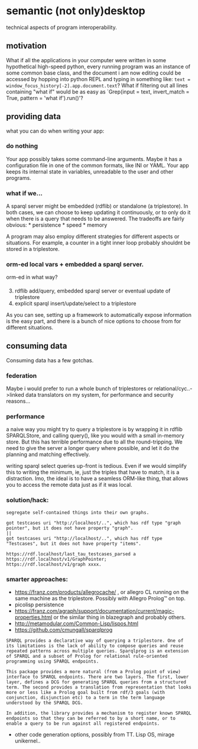 # semantic (not only)desktop

technical aspects of program interoperability.

## motivation

What if all the applications in your computer were written in some hypothetical high-speed python, every running program was an instance of some common base class, and the document i am now editing could be accessed by hopping into python REPL and typing in something like: `text = window_focus_history[-2].app.document.text`? What if filtering out all lines containing "what if" would be as easy as `Grep(input = text, invert_match = True, pattern = 'what if').run()'?

## providing data	
	

what you can do when writing your app:
### do nothing
Your app possibly takes some command-line arguments. Maybe it has a configuration file in one of the common formats, like INI or YAML. Your app keeps its internal state in variables, unreadable to the user and other programs.
 
### what if we...

A sparql server might be embedded (rdflib) or standalone (a triplestore). In both cases, we can choose to keep updating it continuously, or to only do it when there is a query that needs to be answered. The tradeoffs are fairly obvious:
	* persistence
	* speed
	* memory

A program may also employ different strategies for different aspects or situations. 
For example, a counter in a tight inner loop probably shouldnt be stored in a triplestore.
	

### orm-ed local vars + embedded a sparql server. 
orm-ed in what way?
#### 


3) rdflib add/query, embedded sparql server or eventual update of triplestore 
4) explicit sparql insert/update/select to a triplestore


As you can see, setting up a framework to automatically expose information is the easy part, and there is a bunch of nice options to choose from for different situations.


## consuming data

Consuming data has a few gotchas. 
### federation
Maybe i would prefer to run a whole bunch of triplestores or relational/cyc..->linked data translators on my system, for performance and security reasons...

### performance
a naive way you might try to query a triplestore is by wrapping it in rdflib SPARQLStore, and calling query(), like you would with a small in-memory store. But this has terrible performance due to all the round-tripping. We need to give the server a longer query where possible, and let it do the planning and matching effectively.

writing sparql select queries up-front is tedious. Even if we would simplify this to writing the minimum, ie, just the triples that have to match, it is a distraction. Imo, the ideal is to have a seamless ORM-like thing, that allows you to access the remote data just as if it was local.


### solution/hack:
	segregate self-contained things into their own graphs.

```
got testcases uri "http://localhost/..", which has rdf type "graph pointer", but it does not have property "graph".
||
got testcases uri "http://localhost/..", which has rdf type "Testcases", but it does not have property "items".
```
```
https://rdf.localhost/last_tau_testcases_parsed a https://rdf.localhost/v1/GraphPointer;
https://rdf.localhost/v1/graph xxxx.
```



### smarter approaches:
* https://franz.com/products/allegrocache/ , or allegro CL running on the same machine as the triplestore. Possibly with Allegro Prolog™ on top.
* picolisp persistence
* https://franz.com/agraph/support/documentation/current/magic-properties.html or the similar thing in blazegraph and probably others.
* http://metamodular.com/Common-Lisp/lispos.html
* https://github.com/cmungall/sparqlprog
```
SPARQL provides a declarative way of querying a triplestore. One of its limitations is the lack of ability to compose queries and reuse repeated patterns across multiple queries. Sparqlprog is an extension of SPARQL and a subset of Prolog for relational rule-oriented programming using SPARQL endpoints.
```
```
This package provides a more natural (from a Prolog point of view) interface to SPARQL endpoints. There are two layers. The first, lower layer, defines a DCG for generating SPARQL queries from a structured term. The second provides a translation from representation that looks more or less like a Prolog goal built from rdf/3 goals (with conjunction, disjunction etc) to a term in the term language understood by the SPARQL DCG.

In addition, the library provides a mechanism to register known SPARQL endpoints so that they can be referred to by a short name, or to enable a query to be run against all registered endpoints.
```

* other code generation options, possibly from TT. Lisp OS, mirage unikernel..


